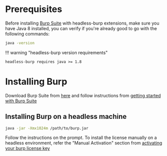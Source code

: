 # Prerequisites

Before installing [Burp Suite] with headless-burp extensions, make sure you have Java 8 installed, you can verify if you're already good to go with the following commands: 

```bash
java -version
```

!!! warning "headless-burp version requirements"

    headless-burp requires java >= 1.8

# Installing Burp

Download Burp Suite from [here][Download Burp Suite] and follow instructions from [getting started with Burp Suite]

## Installing Burp on a headless machine

```bash
java -jar -Xmx1024m /path/to/burp.jar
```

Follow the instructions on the prompt. To install the license manually on a headless environment, refer the "Manual Activation" section from [activating your burp license key]

[Burp Suite]: https://portswigger.net/burp/
[Download Burp Suite]: https://portswigger.net/burp/download.html "download"
[getting started with Burp Suite]: https://portswigger.net/burp/help/suite_gettingstarted.html
[activating your burp license key]: https://support.portswigger.net/customer/en/portal/articles/2327558-Installing_License.html